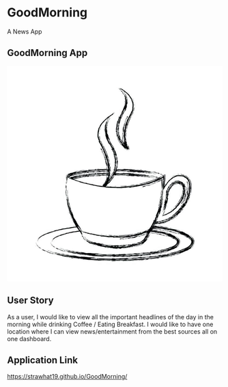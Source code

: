 # GoodMorning
A News App

## GoodMorning App
![This is the GoodMorning App.](./assets/css/images/GoodMorning-Cup.jpg)

## User Story

As a user, I would like to view all the important headlines of the day in the morning while drinking Coffee / Eating Breakfast. I would like to have one location where I can view news/entertainment from the best sources all on one dashboard.

## Application Link
https://strawhat19.github.io/GoodMorning/
